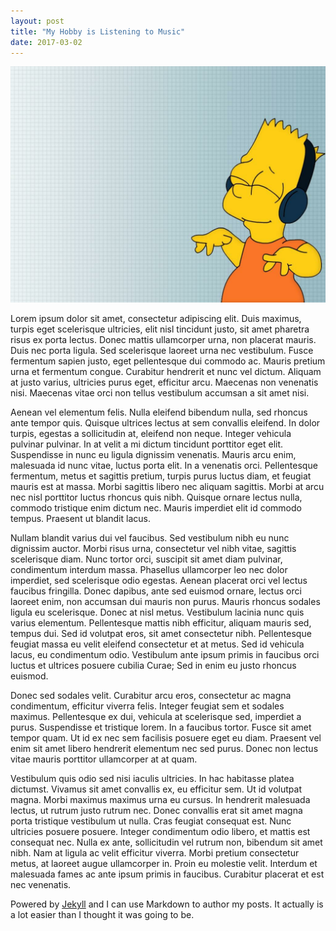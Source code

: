 ```yaml
---
layout: post
title: "My Hobby is Listening to Music"
date: 2017-03-02
---
```

![My helpful screenshot](/assets/Bart.jpg)

Lorem ipsum dolor sit amet, consectetur adipiscing elit. Duis maximus, turpis eget scelerisque ultricies, elit nisl tincidunt justo, sit amet pharetra risus ex porta lectus. Donec mattis ullamcorper urna, non placerat mauris. Duis nec porta ligula. Sed scelerisque laoreet urna nec vestibulum. Fusce fermentum sapien justo, eget pellentesque dui commodo ac. Mauris pretium urna et fermentum congue. Curabitur hendrerit et nunc vel dictum. Aliquam at justo varius, ultricies purus eget, efficitur arcu. Maecenas non venenatis nisi. Maecenas vitae orci non tellus vestibulum accumsan a sit amet nisi.

Aenean vel elementum felis. Nulla eleifend bibendum nulla, sed rhoncus ante tempor quis. Quisque ultrices lectus at sem convallis eleifend. In dolor turpis, egestas a sollicitudin at, eleifend non neque. Integer vehicula pulvinar pulvinar. In at velit a mi dictum tincidunt porttitor eget elit. Suspendisse in nunc eu ligula dignissim venenatis. Mauris arcu enim, malesuada id nunc vitae, luctus porta elit. In a venenatis orci. Pellentesque fermentum, metus et sagittis pretium, turpis purus luctus diam, et feugiat mauris est at massa. Morbi sagittis libero nec aliquam sagittis. Morbi at arcu nec nisl porttitor luctus rhoncus quis nibh. Quisque ornare lectus nulla, commodo tristique enim dictum nec. Mauris imperdiet elit id commodo tempus. Praesent ut blandit lacus.

Nullam blandit varius dui vel faucibus. Sed vestibulum nibh eu nunc dignissim auctor. Morbi risus urna, consectetur vel nibh vitae, sagittis scelerisque diam. Nunc tortor orci, suscipit sit amet diam pulvinar, condimentum interdum massa. Phasellus ullamcorper leo nec dolor imperdiet, sed scelerisque odio egestas. Aenean placerat orci vel lectus faucibus fringilla. Donec dapibus, ante sed euismod ornare, lectus orci laoreet enim, non accumsan dui mauris non purus. Mauris rhoncus sodales ligula eu scelerisque. Donec at nisl metus. Vestibulum lacinia nunc quis varius elementum. Pellentesque mattis nibh efficitur, aliquam mauris sed, tempus dui. Sed id volutpat eros, sit amet consectetur nibh. Pellentesque feugiat massa eu velit eleifend consectetur et at metus. Sed id vehicula lacus, eu condimentum odio. Vestibulum ante ipsum primis in faucibus orci luctus et ultrices posuere cubilia Curae; Sed in enim eu justo rhoncus euismod.

Donec sed sodales velit. Curabitur arcu eros, consectetur ac magna condimentum, efficitur viverra felis. Integer feugiat sem et sodales maximus. Pellentesque ex dui, vehicula at scelerisque sed, imperdiet a purus. Suspendisse et tristique lorem. In a faucibus tortor. Fusce sit amet tempor quam. Ut id ex nec sem facilisis posuere eget eu diam. Praesent vel enim sit amet libero hendrerit elementum nec sed purus. Donec non lectus vitae mauris porttitor ullamcorper at at quam.

Vestibulum quis odio sed nisi iaculis ultricies. In hac habitasse platea dictumst. Vivamus sit amet convallis ex, eu efficitur sem. Ut id volutpat magna. Morbi maximus maximus urna eu cursus. In hendrerit malesuada lectus, ut rutrum justo rutrum nec. Donec convallis erat sit amet magna porta tristique vestibulum ut nulla. Cras feugiat consequat est. Nunc ultricies posuere posuere. Integer condimentum odio libero, et mattis est consequat nec. Nulla ex ante, sollicitudin vel rutrum non, bibendum sit amet nibh. Nam at ligula ac velit efficitur viverra. Morbi pretium consectetur metus, at laoreet augue ullamcorper in. Proin eu molestie velit. Interdum et malesuada fames ac ante ipsum primis in faucibus. Curabitur placerat et est nec venenatis.

Powered by [Jekyll](http://jekyllrb.com) and I can use Markdown to author my posts. It actually is a lot easier than I thought it was going to be.
